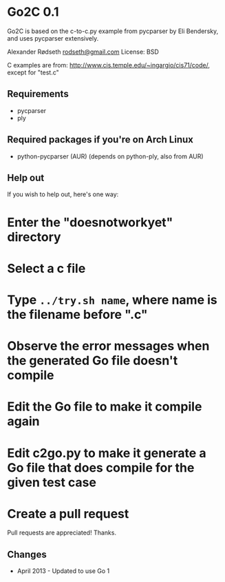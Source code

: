 Go2C 0.1
========

Go2C is based on the c-to-c.py example from pycparser by Eli Bendersky, and uses pycparser extensively.

Alexander Rødseth <rodseth@gmail.com>
License: BSD

C examples are from: http://www.cis.temple.edu/~ingargio/cis71/code/, except for "test.c"

Requirements
------------

* pycparser
* ply

Required packages if you're on Arch Linux
-----------------------------------------

* python-pycparser (AUR) (depends on python-ply, also from AUR)


Help out
--------

If you wish to help out, here's one way:

# Enter the "doesnotworkyet" directory
# Select a c file
# Type `../try.sh name`, where name is the filename before ".c"
# Observe the error messages when the generated Go file doesn't compile
# Edit the Go file to make it compile again
# Edit c2go.py to make it generate a Go file that does compile for the given test case
# Create a pull request

Pull requests are appreciated! Thanks.


Changes
-------

* April 2013 - Updated to use Go 1

